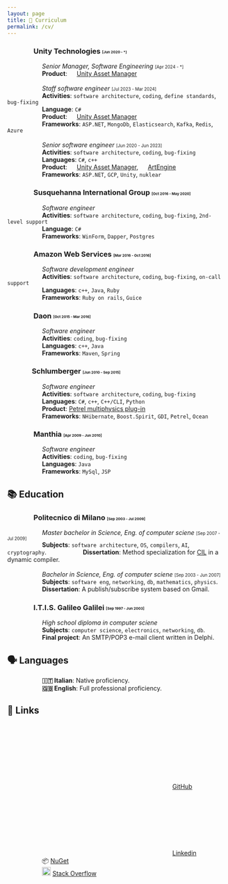 ```yaml
---
layout: page
title: 💼 Curriculum
permalink: /cv/
---
```


### <span style="padding-left:40px"><img style="width:1em" src="https://cdn.sanity.io/images/fuvbjjlp/production/36cbc8ae92c7711afb9ab1ec9f7174863f4d7c19-22x24.svg"/> Unity Technologies</span> <span style="font-size:0.5em">[Jun 2020 - *]</span>
<span style="padding-left:80px">*Senior Manager, Software Engineering*</span> <span style="font-size:0.7em">[Apr 2024 - *]</span><br/>
<span style="padding-left:80px">**Product**: <img style="width:1em" src="https://cdn.cloud.unity.com/dist/udash/app/assets/d813f41f423b810b00872d05b42e1cad.png"/> [Unity Asset Manager](https://unity.com/products/asset-manager)</span><br/><br/>
<span style="padding-left:80px">*Staff software engineer*</span> <span style="font-size:0.7em">[Jul 2023 - Mar 2024]</span><br/>
<span style="padding-left:80px">**Activities**: `software architecture`, `coding`, `define standards`, `bug-fixing`</span><br/>
<span style="padding-left:80px">**Language**: `C#`</span><br/>
<span style="padding-left:80px">**Product**: <img style="width:1em" src="https://cdn.cloud.unity.com/dist/udash/app/assets/d813f41f423b810b00872d05b42e1cad.png"/> [Unity Asset Manager](https://unity.com/products/asset-manager)</span><br/>
<span style="padding-left:80px">**Frameworks**: `ASP.NET`, `MongoDb`, `Elasticsearch`, `Kafka`, `Redis`, `Azure`</span><br/><br/>
<span style="padding-left:80px">*Senior software engineer*</span> <span style="font-size:0.7em">[Jun 2020 - Jun 2023]</span> <br/>
<span style="padding-left:80px">**Activities**: `software architecture`, `coding`, `bug-fixing`</span><br/>
<span style="padding-left:80px">**Languages**: `C#`, `c++`</span><br/>
<span style="padding-left:80px">**Product**: <img style="width:1em" src="https://cdn.cloud.unity.com/dist/udash/app/assets/d813f41f423b810b00872d05b42e1cad.png"/> [Unity Asset Manager](https://unity.com/products/asset-manager), <img style="width:1em" src="https://yt3.googleusercontent.com/3tQWvZqYFSf3AJftpTkqkaT_mtdrcodEDUg1HZeWXfSszmt--71nozoDz9_bfiupvIlU22I-=s160-c-k-c0x00ffffff-no-rj"/> [ArtEngine](https://unity.com/products/unity-artengine)</span><br/>
<span style="padding-left:80px">**Frameworks**: `ASP.NET`, `GCP`, `Unity`, `nuklear`</span>

### <span style="padding-left:40px"><img style="width:1em" src="https://yt3.googleusercontent.com/NAtgYwnczhZUtFopQG_ZcA70mAFVKEo-k1k34D8a3hfsuaW03hPFyuN83lcmvuYisseulaqNGQ=s900-c-k-c0x00ffffff-no-rj"/> Susquehanna International Group</span> <span style="font-size:0.5em">[Oct 2016 - May 2020]</span> 
<span style="padding-left:80px">*Software engineer*</span><br/>
<span style="padding-left:80px">**Activities**: `software architecture`, `coding`, `bug-fixing`, `2nd-level support`</span><br/>
<span style="padding-left:80px">**Language**: `C#`</span><br/>
<span style="padding-left:80px">**Frameworks**: `WinForm`, `Dapper`, `Postgres`</span>

### <span style="padding-left:40px"><img style="width:1em" src="https://upload.wikimedia.org/wikipedia/commons/thumb/9/93/Amazon_Web_Services_Logo.svg/2560px-Amazon_Web_Services_Logo.svg.png" /> Amazon Web Services</span> <span style="font-size:0.5em">[Mar 2016 - Oct 2016]</span> 
<span style="padding-left:80px">*Software development engineer*</span><br/>
<span style="padding-left:80px">**Activities**: `software architecture`, `coding`, `bug-fixing`, `on-call support`</span><br/>
<span style="padding-left:80px">**Languages**: `c++`, `Java`, `Ruby`</span><br/>
<span style="padding-left:80px">**Frameworks**: `Ruby on rails`, `Guice`</span>

### <span style="padding-left:40px"><img style="width:1em" src="https://play-lh.googleusercontent.com/Y1CkYfT4lhYaXHNUx-pHwTqBQOam4R68TJvw07gR97L_yqO6sfRQveaRTLlXu5m_eq_j=w240-h480-rw" /> Daon</span> <span style="font-size:0.5em">[Oct 2015 - Mar 2016]</span> 
<span style="padding-left:80px">*Software engineer*</span><br/>
<span style="padding-left:80px">**Activities**: `coding`, `bug-fixing`</span><br/>
<span style="padding-left:80px">**Languages**: `c++`, `Java`</span><br/>
<span style="padding-left:80px">**Frameworks**: `Maven`, `Spring`</span>

### <span style="padding-left:40px"><img style="width:1em" src="https://upload.wikimedia.org/wikipedia/commons/d/d6/SLB_Logo_2022.svg" />Schlumberger</span> <span style="font-size:0.5em">[Jun 2010 - Sep 2015]</span> 
<span style="padding-left:80px">*Software engineer*</span><br/>
<span style="padding-left:80px">**Activities**: `software architecture`, `coding`, `bug-fixing`</span><br/>
<span style="padding-left:80px">**Languages**: `C#`, `c++`, `C++/CLI`, `Python`</span><br/>
<span style="padding-left:80px">**Product**: [Petrel multiphysics plug-in](https://www.software.slb.com/products/petrel/petrel-geophysics/petrel-multiphysics-plug-in)</span><br/>
<span style="padding-left:80px">**Frameworks**: `NHibernate`, `Boost.Spirit`, `GDI`, `Petrel`, `Ocean`</span>

### <span style="padding-left:40px"><img style="width:1em" src="https://zenprospect-production.s3.amazonaws.com/uploads/pictures/65b895849b704b0001e5d0a4/picture"/> Manthia</span> <span style="font-size:0.5em">[Apr 2009 - Jun 2010]</span> 
<span style="padding-left:80px">*Software engineer*</span><br/>
<span style="padding-left:80px">**Activities**: `coding`, `bug-fixing`</span><br/>
<span style="padding-left:80px">**Languages**: `Java`</span><br/>
<span style="padding-left:80px">**Frameworks**: `MySql`, `JSP`</span>

## 📚 Education
### <span style="padding-left:40px"> <img style="width:1em" src="https://iconape.com/wp-content/png_logo_vector/politecnico-milano-logo.png"/> Politecnico di Milano</span> <span style="font-size:0.5em">[Sep 2003 - Jul 2009]</span> 
<span style="padding-left:80px">*Master bachelor in Science, Eng. of computer sciene*</span> <span style="font-size:0.7em">[Sep 2007 - Jul 2009]</span> <br/>
<span style="padding-left:80px">**Subjects**: `software architecture`, `OS`, `compilers`, `AI`, `cryptography`.</span>
<span style="padding-left:80px">**Dissertation**: Method specialization for [CIL](https://en.wikipedia.org/wiki/Common_Intermediate_Language) in a dynamic compiler.</span><br/><br/>
<span style="padding-left:80px">*Bachelor in Science, Eng. of computer sciene*</span> <span style="font-size:0.7em">[Sep 2003 - Jun 2007]</span> <br/>
<span style="padding-left:80px">**Subjects**: `software eng`, `networking`, `db`, `mathematics`, `physics`.</span><br/>
<span style="padding-left:80px">**Dissertation**: A publish/subscribe system based on Gmail.</span>

### <span style="padding-left:40px"> <img style="width:1em" src="https://www.galileicrema.edu.it/sites/default/files/logogalilei.png"/> I.T.I.S. Galileo Galilei</span> <span style="font-size:0.5em">[Sep 1997 - Jun 2003]</span> 
<span style="padding-left:80px">*High school diploma in computer sciene*</span><br/>
<span style="padding-left:80px">**Subjects**: `computer science`, `electronics`, `networking`, `db`.</span><br/>
<span style="padding-left:80px">**Final project**: An SMTP/POP3 e-mail client written in Delphi.</span>

## 🗣️ Languages
<span style="padding-left:80px">**🇮🇹 Italian**: Native proficiency.</span><br/>
<span style="padding-left:80px">**🇬🇧 English**: Full professional proficiency.</span><br/>

## 🔗 Links
<span style="padding-left:80px"><svg class="svg-icon"><use xlink:href="/assets/minima-social-icons.svg#github"></use></svg>[GitHub](https://github.com/sanelli)</span><br/>
<span style="padding-left:80px"><svg class="svg-icon"><use xlink:href="/assets/minima-social-icons.svg#linkedin"></use></svg>[Linkedin](http://linkedin.com/in/stefanoanelli/)</span><br/>
<span style="padding-left:80px">📦 [NuGet](https://www.nuget.org/profiles/sanelli)</span><br/>
<span style="padding-left:80px"><img src="https://cdn-icons-png.flaticon.com/512/2111/2111628.png" width=20 height=20 /> [Stack Overflow](https://stackoverflow.com/users/1468832/sanelli)</span><br/>
